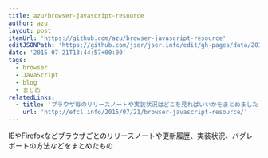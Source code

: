 ```yaml
---
title: azu/browser-javascript-resource
author: azu
layout: post
itemUrl: 'https://github.com/azu/browser-javascript-resource'
editJSONPath: 'https://github.com/jser/jser.info/edit/gh-pages/data/2015/07/index.json'
date: '2015-07-21T13:44:57+00:00'
tags:
  - browser
  - JavaScript
  - blog
  - まとめ
relatedLinks:
  - title: 'ブラウザ毎のリリースノートや実装状況はどこを見ればいいかをまとめました | Web Scratch'
    url: 'http://efcl.info/2015/07/21/browser-javascript-resource/'
---
```

IEやFirefoxなどブラウザごとのリリースノートや更新履歴、実装状況、バグレポートの方法などをまとめたもの
